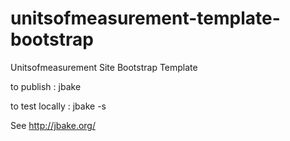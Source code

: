 unitsofmeasurement-template-bootstrap
=====================================

Unitsofmeasurement Site Bootstrap Template

to publish : jbake


to test locally : jbake -s

See http://jbake.org/